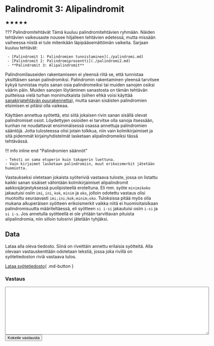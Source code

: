 # Palindromit 3: Alipalindromit
★★★★★
<!-- 
Ohjelmointi 2
Merkkijono
-->

??? Palindromitehtävät
    Tämä kuuluu palindromitehtävien ryhmään. Näiden tehtävien vaikeusaste nousee hiljalleen tehtävien edetessä, mutta missään vaiheessa niistä ei tule mitenkään läpipääsemättömän vaikeita. Sarjaan kuuluu tehtävät:

     - [Palindromit 1: Palindromien tunnistaminen](./palindromi.md)
     - [Palindromit 2: Palindromiprosentti](./palindromi2.md)
     - **Palindromit 3: Alipalindromit**

Palindromilauseiden rakentamiseen ei yleensä riitä se, että tunnistaa yksittäisen sanan palindromiksi. Palindromin rakentaminen yleensä tarvitsee kykyä tunnistaa myös sanan osia palindromeiksi tai muiden sanojen osiksi väärin päin. Muiden sanojen löytäminen sanastosta on tämän tehtävän puitteissa vielä turhan monimutkaista (siihen ehkä voisi käyttää [sanakirjatehtävän puurakennetta](./sanakirja.md)), mutta sanan sisäisten palindromien etsimisen ei pitäisi olla vaikeaa. 

Käyttäen annettua syötettä, etsi siitä jokaisen rivin sanan sisällä olevat palindromiset osiot. Löydettyjen osioiden ei tarvitse olla sanoja itsessään, kunhan ne noudattavat ensimmäisessä osassa annettuja palindromien sääntöjä. Jotta tulosteessa olisi jotain tolkkua, niin vain kolmikirjaimiset ja sitä pidemmät kirjainyhdistelmät lasketaan alipalindromeiksi tässä tehtävässä.

!!! info inline end "Palindromien säännöt"
 
    - Teksti on sama etuperin kuin takaperin luettuna.
    - Vain kirjaimet lasketaan palindromiin, muut erikoismerkit jätetään huomiotta.

Vastaukseksi oletetaan jokaista syöteriviä vastaava tuloste, jossa on listattu kaikki sanan sisäiset vähintään kolmikirjaimiset alipalindromit aakkosjärjestyksessä puolipisteellä eroteltuna. Eli mm. syöte `minimikoko` jakautuisi osiin `imi`, `ini`, `kok`, `minim` ja `oko`, jolloin odotettu vastaus olisi muotoiltu seuraavasti `imi;ini;kok;minim;oko`. Tuloksissa pitää myös olla mukana alkuperäisen syötteen erikoismerkit vaikka niitä ei huomioitaisikaan palindromisuutta määriteltäessä, eli syötteen `si i-si` jakautuisi osiin `i-si` ja `si i-s`. Jos annetulla syötteellä ei ole yhtään tarvittavan pituista alipalindromia, niin silloin tulosrivi jätetään tyhjäksi.

## Data

Lataa alla oleva tiedosto. Siinä on riveittäin annettu erilaisia syötteitä. Alla olevaan vastauskenttään odotetaan tekstiä, jossa joka rivillä on syötetiedoston riviä vastaava tulos.

[Lataa syötetiedosto](../syotteet/palindromi_input.txt){ .md-button }



### Vastaus

<textarea rows="10" cols="80" id="tulos"></textarea>
<div id="vastausalue">
    <button class="md-button md-button--primary" id="submit_button">Kokeile vastausta</button>
    <div style="display: none;" id="vastaustiedosto">../../syotteet/palindromi_output3.txt</div>
    <div style="display: none;" id="tehtavatiedosto">../../syotteet/palindromi_input.txt</div>
    <div style="text_color: red" id="virhelista"></div>
</div>
